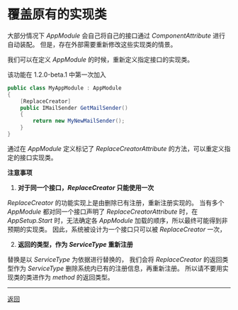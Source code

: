 # 覆盖原有的实现类

大部分情况下 *AppModule* 会自己将自己的接口通过 *ComponentAttribute* 进行自动装配。
但是，存在外部需要重新修改这些实现类的情景。

我们可以在定义 *AppModule* 的时候，重新定义指定接口的实现类。

该功能在 1.2.0-beta.1 中第一次加入

```csharp
public class MyAppModule : AppModule
{
    [ReplaceCreator]
    public IMailSender GetMailSender()
    {
        return new MyNewMailSender();
    }
}
```

通过在 *AppModule* 定义标记了 *ReplaceCreatorAttribute* 的方法，可以重定义指定的接口实现类。

**注意事项**
1. **对于同一个接口，*ReplaceCreator* 只能使用一次**

*ReplaceCreator* 的功能实现上是由删除已有注册，重新注册实现的。
当有多个 *AppModule* 都对同一个接口声明了 *ReplaceCreatorAttribute* 时，在 *AppSetup.Start* 时，无法确定各 *AppModule* 加载的顺序，所以最终可能得到非预期的实现类。
因此，系统被设计为一个接口只可以被 *ReplaceCreator* 一次，

2. **返回的类型，作为 *ServiceType* 重新注册**

替换是以 *ServiceType* 为依据进行替换的，
我们会将 *ReplaceCreator* 的返回类型作为 *ServiceType* 删除系统内已有的注册信息，再重新注册。
所以请不要用实现类的类进作为 *method* 的返回类型。

---

[返回](../readme.md)